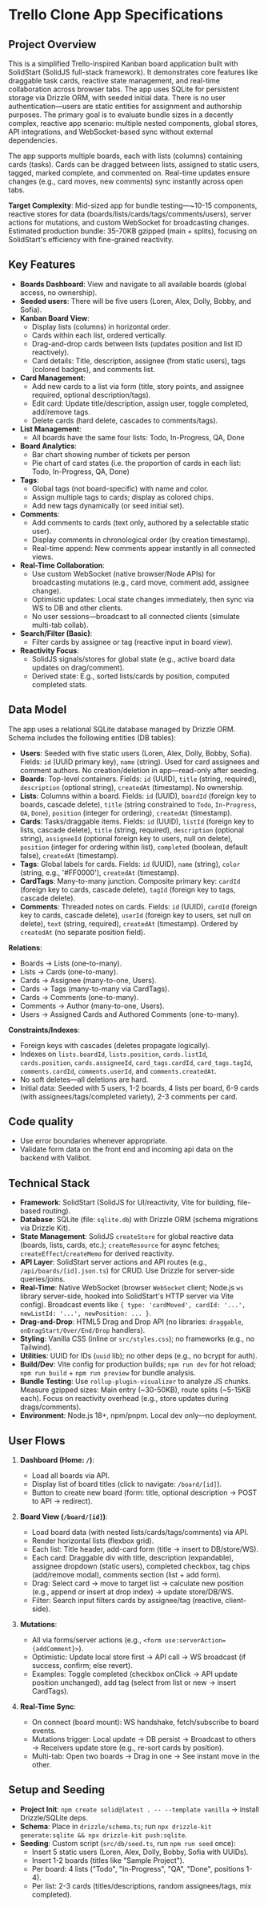 # Trello Clone App Specifications

## Project Overview
This is a simplified Trello-inspired Kanban board application built with SolidStart (SolidJS full-stack framework). It demonstrates core features like draggable task cards, reactive state management, and real-time collaboration across browser tabs. The app uses SQLite for persistent storage via Drizzle ORM, with seeded initial data. There is no user authentication—users are static entities for assignment and authorship purposes. The primary goal is to evaluate bundle sizes in a decently complex, reactive app scenario: multiple nested components, global stores, API integrations, and WebSocket-based sync without external dependencies.

The app supports multiple boards, each with lists (columns) containing cards (tasks). Cards can be dragged between lists, assigned to static users, tagged, marked complete, and commented on. Real-time updates ensure changes (e.g., card moves, new comments) sync instantly across open tabs.

**Target Complexity**: Mid-sized app for bundle testing—~10-15 components, reactive stores for data (boards/lists/cards/tags/comments/users), server actions for mutations, and custom WebSocket for broadcasting changes. Estimated production bundle: 35-70KB gzipped (main + splits), focusing on SolidStart's efficiency with fine-grained reactivity.

## Key Features
- **Boards Dashboard**: View and navigate to all available boards (global access, no ownership).
- **Seeded users**: There will be five users (Loren, Alex, Dolly, Bobby, and Sofia).
- **Kanban Board View**: 
  - Display lists (columns) in horizontal order.
  - Cards within each list, ordered vertically.
  - Drag-and-drop cards between lists (updates position and list ID reactively).
  - Card details: Title, description, assignee (from static users), tags (colored badges), and comments list.
- **Card Management**:
  - Add new cards to a list via form (title, story points, and assignee required, optional description/tags).
  - Edit card: Update title/description, assign user, toggle completed, add/remove tags.
  - Delete cards (hard delete, cascades to comments/tags).
- **List Management**:
  - All boards have the same four lists: Todo, In-Progress, QA, Done
- **Board Analytics**:
  - Bar chart showing number of tickets per person
  - Pie chart of card states (i.e. the proportion of cards in each list: Todo, In-Progress, QA, Done)
- **Tags**:
  - Global tags (not board-specific) with name and color.
  - Assign multiple tags to cards; display as colored chips.
  - Add new tags dynamically (or seed initial set).
- **Comments**:
  - Add comments to cards (text only, authored by a selectable static user).
  - Display comments in chronological order (by creation timestamp).
  - Real-time append: New comments appear instantly in all connected views.
- **Real-Time Collaboration**:
  - Use custom WebSocket (native browser/Node APIs) for broadcasting mutations (e.g., card move, comment add, assignee change).
  - Optimistic updates: Local state changes immediately, then sync via WS to DB and other clients.
  - No user sessions—broadcast to all connected clients (simulate multi-tab collab).
- **Search/Filter (Basic)**:
  - Filter cards by assignee or tag (reactive input in board view).
- **Reactivity Focus**:
  - SolidJS signals/stores for global state (e.g., active board data updates on drag/comment).
  - Derived state: E.g., sorted lists/cards by position, computed completed stats.

## Data Model
The app uses a relational SQLite database managed by Drizzle ORM. Schema includes the following entities (DB tables):

- **Users**: Seeded with five static users (Loren, Alex, Dolly, Bobby, Sofia). Fields: `id` (UUID primary key), `name` (string). Used for card assignees and comment authors. No creation/deletion in app—read-only after seeding.
- **Boards**: Top-level containers. Fields: `id` (UUID), `title` (string, required), `description` (optional string), `createdAt` (timestamp). No ownership.
- **Lists**: Columns within a board. Fields: `id` (UUID), `boardId` (foreign key to boards, cascade delete), `title` (string constrained to `Todo`, `In-Progress`, `QA`, `Done`), `position` (integer for ordering), `createdAt` (timestamp).
- **Cards**: Tasks/draggable items. Fields: `id` (UUID), `listId` (foreign key to lists, cascade delete), `title` (string, required), `description` (optional string), `assigneeId` (optional foreign key to users, null on delete), `position` (integer for ordering within list), `completed` (boolean, default false), `createdAt` (timestamp).
- **Tags**: Global labels for cards. Fields: `id` (UUID), `name` (string), `color` (string, e.g., '#FF0000'), `createdAt` (timestamp).
- **CardTags**: Many-to-many junction. Composite primary key: `cardId` (foreign key to cards, cascade delete), `tagId` (foreign key to tags, cascade delete).
- **Comments**: Threaded notes on cards. Fields: `id` (UUID), `cardId` (foreign key to cards, cascade delete), `userId` (foreign key to users, set null on delete), `text` (string, required), `createdAt` (timestamp). Ordered by `createdAt` (no separate position field).

**Relations**:
- Boards → Lists (one-to-many).
- Lists → Cards (one-to-many).
- Cards → Assignee (many-to-one, Users).
- Cards → Tags (many-to-many via CardTags).
- Cards → Comments (one-to-many).
- Comments → Author (many-to-one, Users).
- Users → Assigned Cards and Authored Comments (one-to-many).

**Constraints/Indexes**:
- Foreign keys with cascades (deletes propagate logically).
- Indexes on `lists.boardId`, `lists.position`, `cards.listId`, `cards.position`, `cards.assigneeId`, `card_tags.cardId`, `card_tags.tagId`, `comments.cardId`, `comments.userId`, and `comments.createdAt`.
- No soft deletes—all deletions are hard.
- Initial data: Seeded with 5 users, 1-2 boards, 4 lists per board, 6-9 cards (with assignees/tags/completed variety), 2-3 comments per card.

## Code quality

- Use error boundaries whenever appropriate.
- Validate form data on the front end and incoming api data on the backend with Valibot.

## Technical Stack
- **Framework**: SolidStart (SolidJS for UI/reactivity, Vite for building, file-based routing).
- **Database**: SQLite (file: `sqlite.db`) with Drizzle ORM (schema migrations via Drizzle Kit).
- **State Management**: SolidJS `createStore` for global reactive data (boards, lists, cards, etc.); `createResource` for async fetches; `createEffect`/`createMemo` for derived reactivity.
- **API Layer**: SolidStart server actions and API routes (e.g., `/api/boards/[id].json.ts`) for CRUD. Use Drizzle for server-side queries/joins.
- **Real-Time**: Native WebSocket (browser `WebSocket` client; Node.js `ws` library server-side, hooked into SolidStart's HTTP server via Vite config). Broadcast events like `{ type: 'cardMoved', cardId: '...', newListId: '...', newPosition: ... }`.
- **Drag-and-Drop**: HTML5 Drag and Drop API (no libraries: `draggable`, `onDragStart/Over/End/Drop` handlers).
- **Styling**: Vanilla CSS (inline or `src/styles.css`); no frameworks (e.g., no Tailwind).
- **Utilities**: UUID for IDs (`uuid` lib); no other deps (e.g., no bcrypt for auth).
- **Build/Dev**: Vite config for production builds; `npm run dev` for hot reload; `npm run build` + `npm run preview` for bundle analysis.
- **Bundle Testing**: Use `rollup-plugin-visualizer` to analyze JS chunks. Measure gzipped sizes: Main entry (~30-50KB), route splits (~5-15KB each). Focus on reactivity overhead (e.g., store updates during drags/comments).
- **Environment**: Node.js 18+, npm/pnpm. Local dev only—no deployment.

## User Flows
1. **Dashboard (Home: `/`)**:
   - Load all boards via API.
   - Display list of board titles (click to navigate: `/board/[id]`).
   - Button to create new board (form: title, optional description → POST to API → redirect).

2. **Board View (`/board/[id]`)**:
   - Load board data (with nested lists/cards/tags/comments) via API.
   - Render horizontal lists (flexbox grid).
   - Each list: Title header, add-card form (title → insert to DB/store/WS).
   - Each card: Draggable div with title, description (expandable), assignee dropdown (static users), completed checkbox, tag chips (add/remove modal), comments section (list + add form).
   - Drag: Select card → move to target list → calculate new position (e.g., append or insert at drop index) → update store/DB/WS.
   - Filter: Search input filters cards by assignee/tag (reactive, client-side).

3. **Mutations**:
   - All via forms/server actions (e.g., `<form use:serverAction={addComment}>`).
   - Optimistic: Update local store first → API call → WS broadcast (if success, confirm; else revert).
   - Examples: Toggle completed (checkbox onClick → API update position unchanged), add tag (select from list or new → insert CardTags).

4. **Real-Time Sync**:
   - On connect (board mount): WS handshake, fetch/subscribe to board events.
   - Mutations trigger: Local update → DB persist → Broadcast to others → Receivers update store (e.g., re-sort cards by position).
   - Multi-tab: Open two boards → Drag in one → See instant move in the other.

## Setup and Seeding
- **Project Init**: `npm create solid@latest . -- --template vanilla` → install Drizzle/SQLite deps.
- **Schema**: Place in `drizzle/schema.ts`; run `npx drizzle-kit generate:sqlite && npx drizzle-kit push:sqlite`.
- **Seeding**: Custom script (`src/db/seed.ts`, run `npm run seed` once):
  - Insert 5 static users (Loren, Alex, Dolly, Bobby, Sofia with UUIDs).
  - Insert 1-2 boards (titles like "Sample Project").
  - Per board: 4 lists ("Todo", "In-Progress", "QA", "Done", positions 1-4).
  - Per list: 2-3 cards (titles/descriptions, random assignees/tags, mix completed).